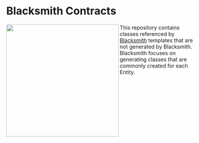 # Blacksmith Contracts


<img height="300" align="left" src="https://s3-us-west-2.amazonaws.com/oss-avatars/blacksmith_round_readme.png">





This repository contains classes referenced by [Blacksmith](https://github.com/Indatus/blacksmith) templates that are not generated by Blacksmith.  Blacksmith focuses on generating classes that are commonly created for each Entity.
